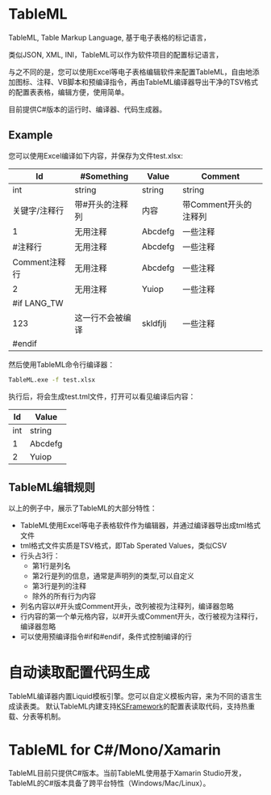 
# TableML

TableML, Table Markup Language, 基于电子表格的标记语言，

类似JSON, XML, INI，TableML可以作为软件项目的配置标记语言，

与之不同的是，您可以使用Excel等电子表格编辑软件来配置TableML，自由地添加图标、注释、VB脚本和预编译指令，再由TableML编译器导出干净的TSV格式的配置表表格，编辑方便，使用简单。

目前提供C#版本的运行时、编译器、代码生成器。

## Example


您可以使用Excel编译如下内容，并保存为文件test.xlsx:

| Id            | #Something       | Value    | Comment               |
| ---           | ---              | ---      | ---                   |
| int           | string           | string   | string                |
| 关键字/注释行 | 带#开头的注释列  | 内容     | 带Comment开头的注释列 |
| 1             | 无用注释         | Abcdefg  | 一些注释              |
| #注释行       | 无用注释         | Abcdefg  | 一些注释              |
| Comment注释行 | 无用注释         | Abcdefg  | 一些注释              |
| 2             | 无用注释         | Yuiop    | 一些注释              |
| #if LANG_TW   |                  |          |                       |
| 123           | 这一行不会被编译 | skldfjlj | 一些注释              |
| #endif        |                  |          |                       |


然后使用TableML命令行编译器：
```bash
TableML.exe -f test.xlsx

```

执行后，将会生成test.tml文件，打开可以看见编译后内容：

| Id  | Value   |
| --- | ---     |
| int | string  |
| 1   | Abcdefg |
| 2   | Yuiop   |


## TableML编辑规则

以上的例子中，展示了TableML的大部分特性：

- TableML使用Excel等电子表格软件作为编辑器，并通过编译器导出成tml格式文件
- tml格式文件实质是TSV格式，即Tab Sperated Values，类似CSV
- 行头占3行：
    - 第1行是列名
    - 第2行是列的信息，通常是声明列的类型,可以自定义
    - 第3行是列的注释
    - 除外的所有行为内容
- 列名内容以#开头或Comment开头，改列被视为注释列，编译器忽略
- 行内容的第一个单元格内容，以#开头或Comment开头，改行被视为注释行，编译器忽略
- 可以使用预编译指令#if和#endif，条件式控制编译的行



# 自动读取配置代码生成

TableML编译器内置Liquid模板引擎。您可以自定义模板内容，来为不同的语言生成读表类。
默认TableML内建支持[KSFramework](https://github.com/mr-kelly/KSFramework)的配置表读取代码，支持热重载、分表等机制。

# TableML for C#/Mono/Xamarin

TableML目前只提供C#版本。当前TableML使用基于Xamarin Studio开发，TableML的C#版本具备了跨平台特性（Windows/Mac/Linux）。



